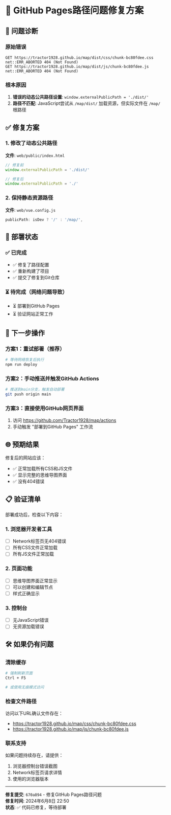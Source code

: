 # 🔧 GitHub Pages路径问题修复方案

## 🚨 问题诊断

### 原始错误
```
GET https://tractor1928.github.io/map/dist/css/chunk-bc80fdee.css net::ERR_ABORTED 404 (Not Found)
GET https://tractor1928.github.io/map/dist/js/chunk-bc80fdee.js net::ERR_ABORTED 404 (Not Found)
```

### 根本原因
1. **错误的动态公共路径设置**: `window.externalPublicPath = './dist/'`
2. **路径不匹配**: JavaScript尝试从 `/map/dist/` 加载资源，但实际文件在 `/map/` 根路径

## ✅ 修复方案

### 1. 修改了动态公共路径
**文件**: `web/public/index.html`
```javascript
// 修复前
window.externalPublicPath = './dist/'

// 修复后  
window.externalPublicPath = './'
```

### 2. 保持静态资源路径
**文件**: `web/vue.config.js`
```javascript
publicPath: isDev ? '/' : '/map/',
```

## 🔄 部署状态

### ✅ 已完成
- ✅ 修复了路径配置
- ✅ 重新构建了项目
- ✅ 提交了修复到Git仓库

### ⏳ 待完成（网络问题导致）
- ⏳ 部署到GitHub Pages
- ⏳ 验证网站正常工作

## 🚀 下一步操作

### 方案1：重试部署（推荐）
```bash
# 等待网络恢复后执行
npm run deploy
```

### 方案2：手动推送并触发GitHub Actions
```bash
# 推送到main分支，触发自动部署
git push origin main
```

### 方案3：直接使用GitHub网页界面
1. 访问 https://github.com/Tractor1928/map/actions
2. 手动触发 "部署到GitHub Pages" 工作流

## 🌐 预期结果

修复后的网站应该：
- ✅ 正常加载所有CSS和JS文件
- ✅ 显示完整的思维导图界面
- ✅ 没有404错误

## 📋 验证清单

部署成功后，检查以下内容：

### 1. 浏览器开发者工具
- [ ] Network标签页无404错误
- [ ] 所有CSS文件正常加载
- [ ] 所有JS文件正常加载

### 2. 页面功能
- [ ] 思维导图界面正常显示
- [ ] 可以创建和编辑节点
- [ ] 样式正确显示

### 3. 控制台
- [ ] 无JavaScript错误
- [ ] 无资源加载错误

## 🛠️ 如果仍有问题

### 清除缓存
```bash
# 强制刷新页面
Ctrl + F5

# 或使用无痕模式访问
```

### 检查文件路径
访问以下URL确认文件存在：
- https://tractor1928.github.io/map/css/chunk-bc80fdee.css
- https://tractor1928.github.io/map/js/chunk-bc80fdee.js

### 联系支持
如果问题持续存在，请提供：
1. 浏览器控制台错误截图
2. Network标签页请求详情
3. 使用的浏览器版本

---

**修复提交**: `670a894` - 修复GitHub Pages路径问题  
**修复时间**: 2024年6月8日 22:50  
**状态**: ✅ 代码已修复，等待部署 